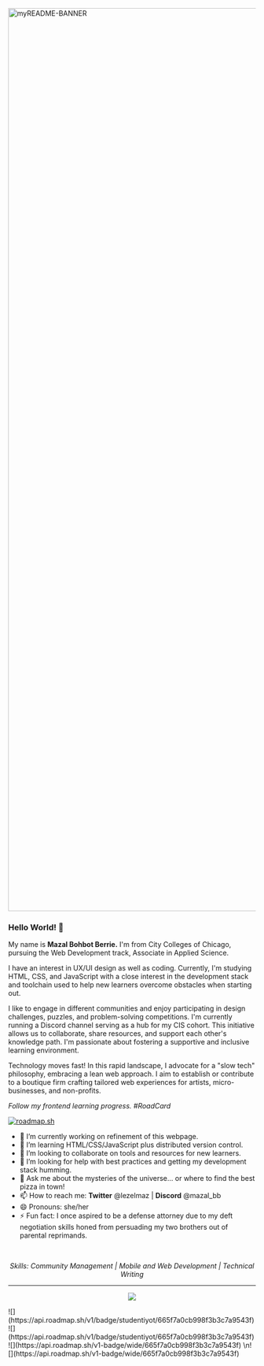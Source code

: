 <img width="1834" alt="myREADME-BANNER" src="https://github.com/studentiyot/studentiyot/assets/158574576/9bd1426f-27bd-44ad-a58b-7f2dda2a76aa">

### Hello World! 👋

My name is **Mazal Bohbot Berrie.** I'm from City Colleges of Chicago, pursuing the Web Development track, Associate in Applied Science.

I have an interest in UX/UI design as well as coding. Currently, I'm studying HTML, CSS, and JavaScript with a close interest in the development stack and toolchain used to help new learners overcome obstacles when starting out.

I like to engage in different communities and enjoy participating in design challenges, puzzles, and problem-solving competitions. I'm currently running a Discord channel serving as a hub for my CIS cohort. This initiative allows us to collaborate, share resources, and support each other's knowledge path. I'm passionate about fostering a supportive and inclusive learning environment.

Technology moves fast! In this rapid landscape, I advocate for a "slow tech" philosophy, embracing a lean web approach. I aim to establish or contribute to a boutique firm crafting tailored web experiences for artists, micro-businesses, and non-profits.

<figcaption><em>Follow my frontend learning progress. #RoadCard</em></figcaption>

<a href="https://roadmap.sh"><img src="https://api.roadmap.sh/v1-badge/wide/665f7a0cb998f3b3c7a9543f?variant=dark" alt="roadmap.sh"/></a>

- 🔭 I’m currently working on refinement of this webpage.
- 🌱 I’m learning HTML/CSS/JavaScript plus distributed version control.
- 👯 I’m looking to collaborate on tools and resources for new learners.
- 🤔 I’m looking for help with best practices and getting my development stack humming.
- 💬 Ask me about the mysteries of the universe... or where to find the best pizza in town!
- 📫 How to reach me: **Twitter** @lezelmaz | **Discord** @mazal_bb
- 😄 Pronouns: she/her
- ⚡ Fun fact: I once aspired to be a defense attorney due to my deft negotiation skills honed from persuading my two brothers out of parental reprimands.

<p>&nbsp;</p>
<p align="center">
  <em>Skills: Community Management | Mobile and Web Development | Technical Writing</em>
</p>
<hr>
<p align="center">
  <a href="https://skillicons.dev">
    <img src="https://skillicons.dev/icons?i=html,css,js,figma,bash,git" />
  </a>
</p>
![](https://api.roadmap.sh/v1/badge/studentiyot/665f7a0cb998f3b3c7a9543f)
![](https://api.roadmap.sh/v1/badge/studentiyot/665f7a0cb998f3b3c7a9543f)
![](https://api.roadmap.sh/v1-badge/wide/665f7a0cb998f3b3c7a9543f)
\n![](https://api.roadmap.sh/v1-badge/wide/665f7a0cb998f3b3c7a9543f)
